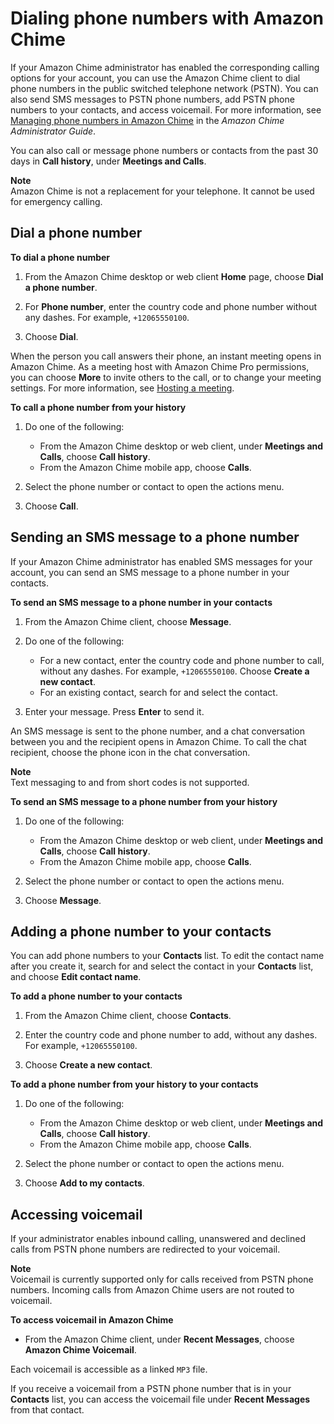 # Dialing phone numbers with Amazon Chime<a name="phone"></a>

If your Amazon Chime administrator has enabled the corresponding calling options for your account, you can use the Amazon Chime client to dial phone numbers in the public switched telephone network \(PSTN\)\. You can also send SMS messages to PSTN phone numbers, add PSTN phone numbers to your contacts, and access voicemail\. For more information, see [Managing phone numbers in Amazon Chime](https://docs.aws.amazon.com/chime/latest/ag/phone-numbers.html) in the *Amazon Chime Administrator Guide*\.

You can also call or message phone numbers or contacts from the past 30 days in **Call history**, under **Meetings and Calls**\.

**Note**  
Amazon Chime is not a replacement for your telephone\. It cannot be used for emergency calling\.

## Dial a phone number<a name="dial-phone"></a>

**To dial a phone number**

1. From the Amazon Chime desktop or web client **Home** page, choose **Dial a phone number**\.

1. For **Phone number**, enter the country code and phone number without any dashes\. For example, `+12065550100`\.

1. Choose **Dial**\.

When the person you call answers their phone, an instant meeting opens in Amazon Chime\. As a meeting host with Amazon Chime Pro permissions, you can choose **More** to invite others to the call, or to change your meeting settings\. For more information, see [Hosting a meeting](chime-organizer-call-controls.md)\.

**To call a phone number from your history**

1. Do one of the following:
   + From the Amazon Chime desktop or web client, under **Meetings and Calls**, choose **Call history**\.
   + From the Amazon Chime mobile app, choose **Calls**\.

1. Select the phone number or contact to open the actions menu\.

1. Choose **Call**\.

## Sending an SMS message to a phone number<a name="sms-phone"></a>

If your Amazon Chime administrator has enabled SMS messages for your account, you can send an SMS message to a phone number in your contacts\.

**To send an SMS message to a phone number in your contacts**

1. From the Amazon Chime client, choose **Message**\.

1. Do one of the following:
   + For a new contact, enter the country code and phone number to call, without any dashes\. For example, `+12065550100`\. Choose **Create a new contact**\.
   + For an existing contact, search for and select the contact\.

1. Enter your message\. Press **Enter** to send it\.

An SMS message is sent to the phone number, and a chat conversation between you and the recipient opens in Amazon Chime\. To call the chat recipient, choose the phone icon in the chat conversation\.

**Note**  
Text messaging to and from short codes is not supported\.

**To send an SMS message to a phone number from your history**

1. Do one of the following:
   + From the Amazon Chime desktop or web client, under **Meetings and Calls**, choose **Call history**\.
   + From the Amazon Chime mobile app, choose **Calls**\.

1. Select the phone number or contact to open the actions menu\.

1. Choose **Message**\.

## Adding a phone number to your contacts<a name="phone-contact"></a>

You can add phone numbers to your **Contacts** list\. To edit the contact name after you create it, search for and select the contact in your **Contacts** list, and choose **Edit contact name**\.

**To add a phone number to your contacts**

1. From the Amazon Chime client, choose **Contacts**\.

1. Enter the country code and phone number to add, without any dashes\. For example, `+12065550100`\.

1. Choose **Create a new contact**\.

**To add a phone number from your history to your contacts**

1. Do one of the following:
   + From the Amazon Chime desktop or web client, under **Meetings and Calls**, choose **Call history**\.
   + From the Amazon Chime mobile app, choose **Calls**\.

1. Select the phone number or contact to open the actions menu\.

1. Choose **Add to my contacts**\.

## Accessing voicemail<a name="vm"></a>

If your administrator enables inbound calling, unanswered and declined calls from PSTN phone numbers are redirected to your voicemail\.

**Note**  
Voicemail is currently supported only for calls received from PSTN phone numbers\. Incoming calls from Amazon Chime users are not routed to voicemail\.

**To access voicemail in Amazon Chime**
+ From the Amazon Chime client, under **Recent Messages**, choose **Amazon Chime Voicemail**\.

Each voicemail is accessible as a linked `MP3` file\.

If you receive a voicemail from a PSTN phone number that is in your **Contacts** list, you can access the voicemail file under **Recent Messages** from that contact\.